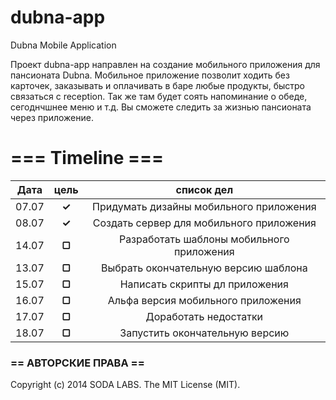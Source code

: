 dubna-app
=========

Dubna Mobile Application

Проект dubna-app направлен на создание мобильного приложения для пансионата Dubna.
Мобильное приложение позволит ходить без карточек, заказывать и оплачивать в баре любые продукты, быстро связаться с reception. Так же там будет соять напоминание о обеде, сегоднчшнее меню и т.д. 
Вы сможете следить за жизнью пансионата через приложение.

# === Timeline ===

|  Дата  | цель    |  список дел                                   |
|:------:|:-------:|:---------------------------------------------:|
| 07.07  |  **✓**  |   Придумать дизайны мобильного приложения     |
| 08.07  |  **✓**  |   Создать сервер для мобильного приложения    |
| 14.07  |  **▢**  |   Разработать шаблоны мобильного приложения   |
| 13.07  |  **▢**  |   Выбрать окончательную версию шаблона        |
| 15.07  |  **▢**  |   Написать скрипты дл приложения              |
| 16.07  |  **▢**  |   Альфа версия мобильного приложения          |
| 17.07  |  **▢**  |   Доработать недостатки                       |
| 18.07  |  **▢**  |   Запустить окончательную версию              |


### == АВТОРСКИЕ ПРАВА ==

Copyright (c) 2014 SODA LABS. The MIT License (MIT).

